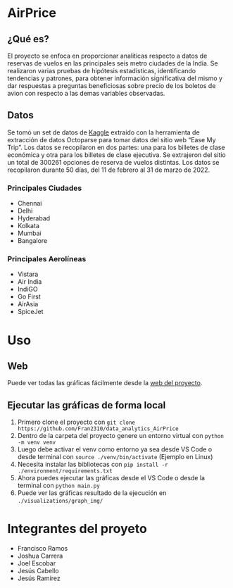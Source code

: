 # AirPrice
## ¿Qué es?
El proyecto se enfoca en proporcionar analiticas respecto a datos de reservas de vuelos en las principales seis metro ciudades de la India. Se realizaron varias pruebas de hipótesis estadísticas, identificando tendencias y patrones, para obtener información significativa del mismo y dar respuestas a preguntas beneficiosas sobre precio de los boletos de avion con respecto a las demas variables observadas.

## Datos
Se tomó un set de datos de [Kaggle](https://www.kaggle.com/datasets/shubhambathwal/flight-price-prediction) extraido con la herramienta de extracción de datos Octoparse para tomar datos del sitio web “Ease My Trip”. Los datos se recopilaron en dos partes: una para los billetes de clase económica y otra para los billetes de clase ejecutiva. Se extrajeron del sitio un total de 300261 opciones de reserva de vuelos distintas. Los datos se recopilaron durante 50 días, del 11 de febrero al 31 de marzo de 2022.

### Principales Ciudades
- Chennai
- Delhi
- Hyderabad
- Kolkata
- Mumbai
- Bangalore

### Principales Aerolíneas
- Vistara
- Air India
- IndiGO
- Go First
- AirAsia
- SpiceJet

# Uso

## Web

Puede ver todas las gráficas fácilmente desde la [web del proyecto](https://fran2310.github.io/data_analytics_AirPrice/web/index.html).

##  Ejecutar las gráficas de forma local
1. Primero clone el proyecto con `git clone https://github.com/Fran2310/data_analytics_AirPrice`
1. Dentro de la carpeta del proyecto genere un entorno virtual con `python -m venv venv`
2. Luego debe activar el venv como entorno ya sea desde VS Code o desde terminal con `source ./venv/bin/activate` (Ejemplo en Linux)
3. Necesita instalar las bibliotecas con `pip install -r ./environment/requirements.txt`
4. Ahora puedes ejecutar las gráficas desde el VS Code o desde la terminal con `python main.py`
5. Puede ver las gráficas resultado de la ejecución en `./visualizations/graph_img/`

# Integrantes del proyeto
- Francisco Ramos
- Joshua Carrera
- Joel Escobar
- Jesús Cabello
- Jesús Ramírez